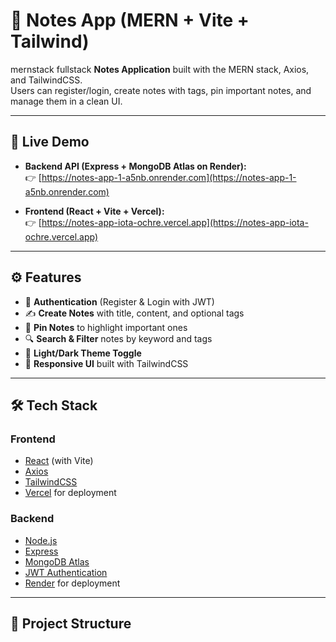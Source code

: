 # 📝 Notes App (MERN + Vite + Tailwind)

mernstack fullstack **Notes Application** built with the MERN stack, Axios, and TailwindCSS.  
Users can register/login, create notes with tags, pin important notes, and manage them in a clean UI.

---

## 🚀 Live Demo

- **Backend API (Express + MongoDB Atlas on Render):**  
  👉 [https://notes-app-1-a5nb.onrender.com](https://notes-app-1-a5nb.onrender.com)

- **Frontend (React + Vite + Vercel):**  
  👉 [https://notes-app-iota-ochre.vercel.app](https://notes-app-iota-ochre.vercel.app)

---

## ⚙️ Features

- 🔐 **Authentication** (Register & Login with JWT)
- ✍️ **Create Notes** with title, content, and optional tags
- 📌 **Pin Notes** to highlight important ones
- 🔍 **Search & Filter** notes by keyword and tags
- 🎨 **Light/Dark Theme Toggle**
- 📱 **Responsive UI** built with TailwindCSS

---

## 🛠️ Tech Stack

### Frontend
- [React](https://reactjs.org/) (with Vite)
- [Axios](https://axios-http.com/)
- [TailwindCSS](https://tailwindcss.com/)
- [Vercel](https://vercel.com/) for deployment

### Backend
- [Node.js](https://nodejs.org/)
- [Express](https://expressjs.com/)
- [MongoDB Atlas](https://www.mongodb.com/atlas)
- [JWT Authentication](https://jwt.io/)
- [Render](https://render.com/) for deployment

---

## 📂 Project Structure

